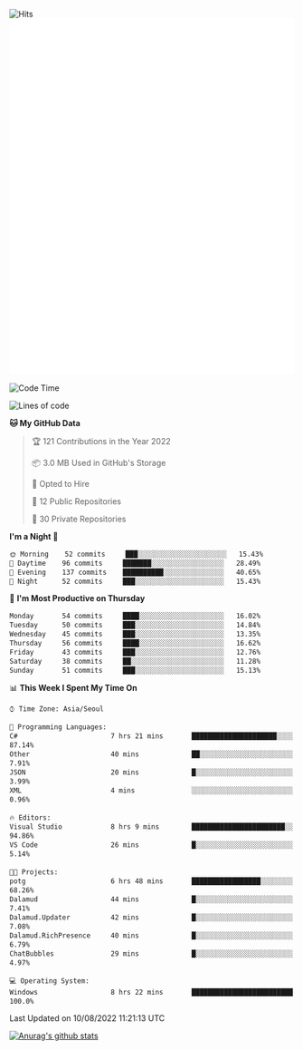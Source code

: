 ![Hits](https://hits.seeyoufarm.com/api/count/incr/badge.svg?url=https%3A%2F%2Fgithub.com%2Fkokose1234&count_bg=%2379C83D&title_bg=%23555555&icon=apple.svg&icon_color=%23E7E7E7&title=hits&edge_flat=false)
<br/>
![Metrics](https://github.com/kokose1234/kokose1234/blob/main/github-metrics.svg)

<!--START_SECTION:waka-->
![Code Time](http://img.shields.io/badge/Code%20Time-664%20hrs%2014%20mins-blue)

![Lines of code](https://img.shields.io/badge/From%20Hello%20World%20I%27ve%20Written-936%20Thousand%20lines%20of%20code-blue)

**🐱 My GitHub Data** 

> 🏆 121 Contributions in the Year 2022
 > 
> 📦 3.0 MB Used in GitHub's Storage 
 > 
> 💼 Opted to Hire
 > 
> 📜 12 Public Repositories 
 > 
> 🔑 30 Private Repositories  
 > 
**I'm a Night 🦉** 

```text
🌞 Morning    52 commits     ███░░░░░░░░░░░░░░░░░░░░░░   15.43% 
🌆 Daytime    96 commits     ███████░░░░░░░░░░░░░░░░░░   28.49% 
🌃 Evening    137 commits    ██████████░░░░░░░░░░░░░░░   40.65% 
🌙 Night      52 commits     ███░░░░░░░░░░░░░░░░░░░░░░   15.43%

```
📅 **I'm Most Productive on Thursday** 

```text
Monday       54 commits     ████░░░░░░░░░░░░░░░░░░░░░   16.02% 
Tuesday      50 commits     ███░░░░░░░░░░░░░░░░░░░░░░   14.84% 
Wednesday    45 commits     ███░░░░░░░░░░░░░░░░░░░░░░   13.35% 
Thursday     56 commits     ████░░░░░░░░░░░░░░░░░░░░░   16.62% 
Friday       43 commits     ███░░░░░░░░░░░░░░░░░░░░░░   12.76% 
Saturday     38 commits     ██░░░░░░░░░░░░░░░░░░░░░░░   11.28% 
Sunday       51 commits     ███░░░░░░░░░░░░░░░░░░░░░░   15.13%

```


📊 **This Week I Spent My Time On** 

```text
⌚︎ Time Zone: Asia/Seoul

💬 Programming Languages: 
C#                       7 hrs 21 mins       █████████████████████░░░░   87.14% 
Other                    40 mins             ██░░░░░░░░░░░░░░░░░░░░░░░   7.91% 
JSON                     20 mins             █░░░░░░░░░░░░░░░░░░░░░░░░   3.99% 
XML                      4 mins              ░░░░░░░░░░░░░░░░░░░░░░░░░   0.96%

🔥 Editors: 
Visual Studio            8 hrs 9 mins        ███████████████████████░░   94.86% 
VS Code                  26 mins             █░░░░░░░░░░░░░░░░░░░░░░░░   5.14%

🐱‍💻 Projects: 
potg                     6 hrs 48 mins       █████████████████░░░░░░░░   68.26% 
Dalamud                  44 mins             █░░░░░░░░░░░░░░░░░░░░░░░░   7.41% 
Dalamud.Updater          42 mins             █░░░░░░░░░░░░░░░░░░░░░░░░   7.08% 
Dalamud.RichPresence     40 mins             █░░░░░░░░░░░░░░░░░░░░░░░░   6.79% 
ChatBubbles              29 mins             █░░░░░░░░░░░░░░░░░░░░░░░░   4.97%

💻 Operating System: 
Windows                  8 hrs 22 mins       █████████████████████████   100.0%

```


 Last Updated on 10/08/2022 11:21:13 UTC
<!--END_SECTION:waka-->

[![Anurag's github stats](https://github-readme-stats.vercel.app/api?username=kokose1234&theme=dracula)](https://github.com/anuraghazra/github-readme-stats)



	
